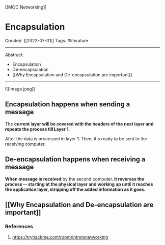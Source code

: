 [[MOC Networking]]

# Encapsulation
Created:  [[2022-07-01]]
Tags: #literature  

---
Abstract:
- Encapsulation
- De-encapsulation
- [[Why Encapsulation and De-encapsulation are important]]

---
![[image.jpeg]]
## Encapsulation happens when sending a message
The **current layer will be covered with the headers of the next layer and repeats the process till Layer 1**. 

After the data is processed in layer 1. Then, it's ready to be sent to the receiving computer.


## De-encapsulation happens when receiving a message
**When message is received** by the second computer, **it reverses the process -- starting at the physical layer and working up until it reaches the application layer, stripping off the added information as it goes.** 




## [[Why Encapsulation and De-encapsulation are important]]







### References
1. https://tryhackme.com/room/introtonetworking